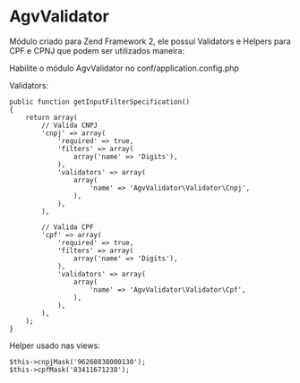 AgvValidator
============

Módulo criado para Zend Framework 2, ele possuí Validators e Helpers para CPF e CPNJ que podem ser utilizados maneira:

Habilite o módulo AgvValidator no conf/application.config.php


Validators:

	public function getInputFilterSpecification()
    {
        return array(
        	// Valida CNPJ
            'cnpj' => array(
                'required' => true,
                'filters' => array(
                    array('name' => 'Digits'),
                ),
                'validators' => array(
                    array(
                        'name' => 'AgvValidator\Validator\Cnpj',
                    ),
                ),
            ),

            // Valida CPF
            'cpf' => array(
                'required' => true,
                'filters' => array(
                    array('name' => 'Digits'),
                ),
                'validators' => array(
                    array(
                        'name' => 'AgvValidator\Validator\Cpf',
                    ),
                ),
            ),
        );
    }

Helper usado nas views:

	$this->cnpjMask('96268838000130');
	$this->cpfMask('83411671238');